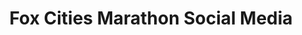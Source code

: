 ---
layout: project
title:  Fox Cities Marathon Social Media
client: Fox Cities Marathon
image:
tags:
- Social Media
---